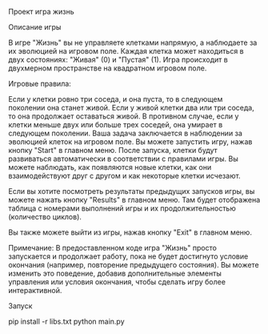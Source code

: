 Проект игра жизнь

Описание игры

В игре "Жизнь" вы не управляете клетками напрямую, а наблюдаете за их эволюцией на игровом поле. Каждая клетка может находиться в двух состояниях: "Живая" (0) и "Пустая" (1). Игра происходит в двухмерном пространстве на квадратном игровом поле.

Игровые правила:

Если у клетки ровно три соседа, и она пуста, то в следующем поколении она станет живой. Если у живой клетки два или три соседа, то она продолжает оставаться живой. В противном случае, если у клетки меньше двух или больше трех соседей, она умирает в следующем поколении. Ваша задача заключается в наблюдении за эволюцией клеток на игровом поле. Вы можете запустить игру, нажав кнопку "Start" в главном меню. После запуска, клетки будут развиваться автоматически в соответствии с правилами игры. Вы можете наблюдать, как появляются новые клетки, как они взаимодействуют друг с другом и как некоторые клетки исчезают.

Если вы хотите посмотреть результаты предыдущих запусков игры, вы можете нажать кнопку "Results" в главном меню. Там будет отображена таблица с номерами выполнений игры и их продолжительностью (количество циклов).

Вы также можете выйти из игры, нажав кнопку "Exit" в главном меню.

Примечание: В предоставленном коде игра "Жизнь" просто запускается и продолжает работу, пока не будет достигнуто условие окончания (например, повторение предыдущего состояния). Вы можете изменить это поведение, добавив дополнительные элементы управления или условия окончания, чтобы сделать игру более интерактивной.

Запуск

pip install -r libs.txt
python main.py
